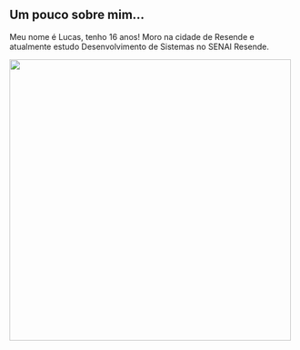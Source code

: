 Um pouco sobre mim...
---
Meu nome é Lucas, tenho 16 anos! Moro na cidade de Resende e atualmente estudo Desenvolvimento de Sistemas no SENAI Resende.

<td><img width="495px" align="left" src="https://github-readme-stats.vercel.app/api?username=LucasSleal&theme=buefy"/>

